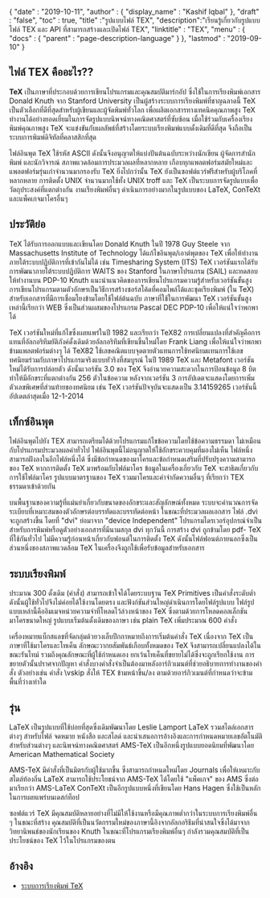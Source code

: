 {
  "date" : "2019-10-11",
  "author" : {
    "display_name" : "Kashif Iqbal"
},
  "draft" : "false",
  "toc" : true,
  "title" :"รูปแบบไฟล์ TEX",
  "description":"เรียนรู้เกี่ยวกับรูปแบบไฟล์ TEX และ API ที่สามารถสร้างและเปิดไฟล์ TEX",
  "linktitle" : "TEX",
  "menu" : {
    "docs" : {
      "parent" : "page-description-language"
}
},
  "lastmod" : "2019-09-10"
}

## ไฟล์ TEX คืออะไร?? ##

**TeX** เป็นภาษาที่ประกอบด้วยการเขียนโปรแกรมและคุณสมบัติมาร์กอัป ซึ่งใช้ในการเรียงพิมพ์เอกสาร Donald Knuth จาก Stanford University เป็นผู้สร้างระบบการเรียงพิมพ์ที่ชาญฉลาดนี้ TeX เป็นตัวเลือกที่ดีที่สุดสำหรับผู้เขียนและผู้จัดพิมพ์ทั่วโลก เพื่อผลิตเอกสารทางเทคนิคคุณภาพสูง TeX ทำงานได้อย่างยอดเยี่ยมในการจัดรูปแบบนิพจน์ทางคณิตศาสตร์ที่ซับซ้อน เมื่อใช้ร่วมกับเครื่องเรียงพิมพ์คุณภาพสูง TeX จะแข่งขันกับผลลัพธ์ที่สร้างโดยระบบเรียงพิมพ์แบบดั้งเดิมที่ดีที่สุด จึงถือเป็นระบบการพิมพ์ดิจิทัลที่คลาสสิกที่สุด

ไฟล์อินพุต TeX ใช้รหัส ASCII ดังนั้นจึงอนุญาตให้แบ่งปันต้นฉบับระหว่างนักเขียน ผู้จัดการสำนักพิมพ์ และนักวิจารณ์ สภาพแวดล้อมการประมวลผลที่หลากหลาย เกือบทุกแพลตฟอร์มสมัยใหม่และแพลตฟอร์มรุ่นเก่าจำนวนมากรองรับ TeX ยิ่งไปกว่านั้น TeX ยังเป็นซอฟต์แวร์ฟรีสำหรับผู้บริโภคที่หลากหลาย การติดตั้ง UNIX จำนวนมากใช้ทั้ง UNIX troff และ TeX เป็นระบบการจัดรูปแบบเพื่อวัตถุประสงค์ที่แตกต่างกัน งานเรียงพิมพ์อื่นๆ ดำเนินการอย่างมากในรูปแบบของ LaTeX, ConTeXt และแพ็คเกจมาโครอื่นๆ

## ประวัติย่อ ##

TeX ได้รับการออกแบบและเขียนโดย Donald Knuth ในปี 1978 Guy Steele จาก Massachusetts Institute of Technology ได้แก้ไขอินพุต/เอาต์พุตของ TeX เพื่อให้ทำงานภายใต้ระบบปฏิบัติการที่เข้ากันไม่ได้ เช่น Timesharing System (ITS) TeX เวอร์ชันแรกได้รับการพัฒนาภายใต้ระบบปฏิบัติการ WAITS ของ Stanford ในภาษาโปรแกรม (SAIL) และทดสอบให้ทำงานบน PDP-10 Knuth แนะนำแนวคิดของการเขียนโปรแกรมความรู้สำหรับเวอร์ชันขั้นสูง การเขียนโปรแกรมตามตัวอักษรเป็นวิธีการสร้างซอร์สโค้ดที่คอมไพล์ได้และชุดเรียงพิมพ์ (ใน TeX) สำหรับเอกสารที่มีการเชื่อมโยงข้ามโดยใช้ไฟล์ต้นฉบับ ภาษาที่ใช้ในการพัฒนา TeX เวอร์ชันขั้นสูงเหล่านี้เรียกว่า WEB ซึ่งเป็นส่วนผสมของโปรแกรม Pascal DEC PDP-10 เพื่อให้แน่ใจว่าพกพาได้

TeX เวอร์ชันใหม่ที่แก้ไขซึ่งเผยแพร่ในปี 1982 และเรียกว่า TeX82 การเปลี่ยนแปลงที่สำคัญคือการแทนที่อัลกอริทึมยัติภังค์ดั้งเดิมด้วยอัลกอริทึมที่เขียนขึ้นใหม่โดย Frank Liang เพื่อให้แน่ใจว่าพกพาข้ามแพลตฟอร์มต่างๆ ได้ TeX82 ใช้เลขคณิตแบบจุดตายตัวแทนการใช้ทศนิยมแทนการใช้เลขทศนิยมร่วมกับภาษาโปรแกรมจริงแบบทัวริงที่สมบูรณ์ ในปี 1989 TeX และ Metafont เวอร์ชันใหม่ได้รับการปล่อยตัว ดังนั้นเวอร์ชัน 3.0 ของ TeX จึงอำนวยความสะดวกในการป้อนข้อมูล 8 บิต ทำให้มีอักขระที่แตกต่างกัน 256 ตัวในข้อความ หลังจากเวอร์ชัน 3 การอัปเดตจะแสดงโดยการเพิ่มตัวเลขพิเศษที่ส่วนท้ายของทศนิยม เช่น TeX เวอร์ชันปัจจุบันจะแสดงเป็น 3.14159265 เวอร์ชันนี้อัปเดตล่าสุดเมื่อ 12-1-2014

## เท็กซ์อินพุต ##

ไฟล์อินพุตไปยัง TEX สามารถเตรียมได้ด้วยโปรแกรมแก้ไขข้อความโดยใช้ข้อความธรรมดา ไม่เหมือนกับโปรแกรมประมวลผลคำทั่วไป ไฟล์อินพุตนี้ไม่อนุญาตให้ใช้อักขระควบคุมที่มองไม่เห็น ไฟล์หนึ่งสามารถฝังลงในอีกไฟล์หนึ่งได้ ซึ่งมีข้อกำหนดของมาโครและข้อกำหนดเสริมที่ปรับปรุงความสามารถของ TeX หากการติดตั้ง TeX มาพร้อมกับไฟล์มาโคร ข้อมูลในเครื่องเกี่ยวกับ TeX จะสาธิตเกี่ยวกับการใช้ไฟล์มาโคร รูปแบบมาตรฐานของ TeX รวมมาโครและคำจำกัดความอื่นๆ ที่เรียกว่า TEX ธรรมดาเข้าด้วยกัน

บนพื้นฐานของความรู้ที่แม่นยำเกี่ยวกับขนาดของอักขระและสัญลักษณ์ทั้งหมด ระบบจะคำนวณการจัดระเบียบที่เหมาะสมของตัวอักษรต่อบรรทัดและบรรทัดต่อหน้า ในขณะที่ประมวลผลเอกสาร ไฟล์ .dvi จะถูกสร้างขึ้น โดยที่ "dvi" ย่อมาจาก "device Independent" โปรแกรมไดรเวอร์อุปกรณ์จำเป็นสำหรับการพิมพ์หรือดูตัวอย่างเอกสารที่มีนามสกุล dvi ทุกวันนี้ การสร้าง dvi ถูกข้ามโดย pdf- TeX ที่ใช้กันทั่วไป ไม่มีความรู้ก่อนหน้าเกี่ยวกับฟอนต์ในการติดตั้ง TeX ดังนั้นไฟล์ฟอนต์ภายนอกซึ่งเป็นส่วนหนึ่งของสภาพแวดล้อม TeX ในเครื่องจึงถูกใช้เพื่อรับข้อมูลสำหรับเอกสาร

## ระบบเรียงพิมพ์ ##

ประมาณ 300 ดั้งเดิม (คำสั่ง) สามารถเข้าใจได้โดยระบบฐาน TeX Primitives เป็นคำสั่งระดับต่ำ ดังนั้นผู้ใช้ทั่วไปจึงไม่ค่อยได้ใช้งานโดยตรง และฟังก์ชันส่วนใหญ่ดำเนินการโดยไฟล์รูปแบบ ไฟล์รูปแบบเหล่านี้คืออิมเมจหน่วยความจำที่โหลดไว้ล่วงหน้าของ TeX ซึ่งตามด้วยการโหลดคอลเล็กชันมาโครขนาดใหญ่ รูปแบบเริ่มต้นดั้งเดิมของภาษา เช่น plain TeX เพิ่มประมาณ 600 คำสั่ง

เครื่องหมายแบ็กสแลชที่จัดกลุ่มด้วยวงเล็บปีกกาหมายถึงการเริ่มต้นคำสั่ง TeX เนื่องจาก TeX เป็นภาษาที่ใช้มาโครและโทเค็น ลักษณะวากยสัมพันธ์เกือบทั้งหมดของ TeX จึงสามารถเปลี่ยนแปลงได้ในขณะรันไทม์ รวมถึงคุณลักษณะที่ผู้ใช้กำหนดเอง ยกเว้นโทเค็นที่ขยายไม่ได้ซึ่งจะถูกเรียกใช้งาน การขยายตัวนั้นปราศจากปัญหา คำสั่งบางคำสั่งจำเป็นต้องมาหลังอาร์กิวเมนต์ที่ช่วยอธิบายการทำงานของคำสั่ง ตัวอย่างเช่น คำสั่ง \vskip สั่งให้ TEX ข้ามหน้าขึ้น/ลง ตามด้วยอาร์กิวเมนต์ที่กำหนดว่าจะข้ามพื้นที่ว่างเท่าใด

## รุ่น ##

LaTeX เป็นรูปแบบที่ใช้บ่อยที่สุดซึ่งเดิมพัฒนาโดย Leslie Lamport LaTeX รวมสไตล์เอกสารต่างๆ สำหรับไฟล์ จดหมาย หนังสือ และสไลด์ และนำเสนอการอ้างอิงและการกำหนดหมายเลขอัตโนมัติสำหรับส่วนต่างๆ และนิพจน์ทางคณิตศาสตร์ AMS-TeX เป็นอีกหนึ่งรูปแบบยอดนิยมที่พัฒนาโดย American Mathematical Society

AMS-TeX มีคำสั่งที่เป็นมิตรกับผู้ใช้มากขึ้น ซึ่งสามารถกำหนดใหม่โดย Journals เพื่อให้เหมาะกับสไตล์ท้องถิ่น LaTeX สามารถใช้ประโยชน์จาก AMS-TeX ได้โดยใช้ "แพ็คเกจ" ของ AMS ซึ่งต่อมาเรียกว่า AMS-LaTeX ConTeXt เป็นอีกรูปแบบหนึ่งที่เขียนโดย Hans Hagen ซึ่งใช้เป็นหลักในการเผยแพร่บนเดสก์ท็อป

ซอฟต์แวร์ TeX มีคุณสมบัติหลายอย่างที่ไม่มีให้ใช้งานหรือมีคุณภาพต่ำกว่าในระบบการเรียงพิมพ์อื่น ๆ ในขณะที่สร้าง คุณสมบัติที่เป็นนวัตกรรมใหม่ของภาษานี้อิงจากอัลกอริธึมที่น่าสนใจซึ่งได้มาจากวิทยานิพนธ์ของนักเรียนของ Knuth ในขณะที่โปรแกรมเรียงพิมพ์อื่นๆ กำลังรวมคุณสมบัติที่เป็นประโยชน์ของ TeX ไว้ในโปรแกรมของตน

## อ้างอิง ##

* [ระบบการเรียงพิมพ์ TeX](https://en.wikipedia.org/wiki/TeX)

